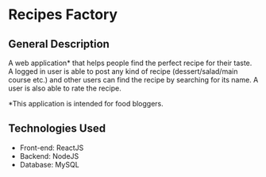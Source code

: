 # Recipes Factory

## General Description
A web application* that helps people find the perfect recipe for their taste. A logged in user is able to post any kind of recipe (dessert/salad/main course etc.) and other users can find the recipe by searching for its name. A user is also able to rate the recipe.

*This application is intended for food bloggers.

## Technologies Used
- Front-end: ReactJS
- Backend: NodeJS 
- Database: MySQL 
